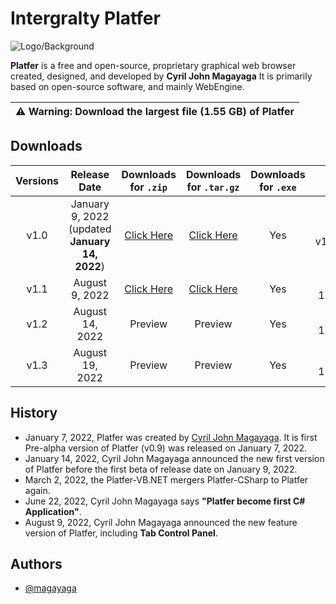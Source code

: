 # Intergralty Platfer
![Logo/Background](https://github.com/Platfer/Platfer/blob/main/Platfer.png)

**Platfer** is a free and open-source, proprietary graphical web browser created, designed, and developed by **Cyril John Magayaga** It is primarily based on open-source software, and mainly WebEngine.

| :warning: Warning: Download the largest file (1.55 GB) of Platfer |
| ---

## Downloads
| **Versions** | **Release Date** | **Downloads for `.zip`** | **Downloads for `.tar.gz`** | **Downloads for `.exe`** | **Visual Studio** version | Notes |
|:-:|:-:|:-:|:-:|:-:|:-:|:-:|
| v1.0 | January 9, 2022 (updated **January 14, 2022**) | [Click Here](https://github.com/Platfer/Platfer/archive/refs/tags/v1.0.zip) | [Click Here](https://github.com/Platfer/Platfer/archive/refs/tags/v1.0.tar.gz) | Yes | **(v17.0.2)** v17.0.31919.166 | First **Visual Basic .NET** Application |
| v1.1 | August 9, 2022 | [Click Here](https://github.com/Platfer/Platfer/archive/refs/tags/v1.1.zip) | [Click Here](https://github.com/Platfer/Platfer/archive/refs/tags/v1.1.tar.gz) | Yes | **(v17.2.6)** 17.2.32630.192 | First **C#** Application |
| v1.2 | August 14, 2022 | Preview | Preview | Yes | **(v17.2.6)** 17.2.32630.192 | Redesign of Platfer |
| v1.3 | August 19, 2022 | Preview | Preview | Yes | **(v17.2.6)** 17.2.32630.192 | First Fix bug |

## History

  * January 7, 2022, Platfer was created by [Cyril John Magayaga](https://github.com/magayaga). It is first Pre-alpha version of Platfer (v0.9) was released on January 7, 2022.
  * January 14, 2022, Cyril John Magayaga announced the new first version of Platfer before the first beta of release date on January 9, 2022.
  * March 2, 2022, the Platfer-VB.NET mergers Platfer-CSharp to Platfer again.
  * June 22, 2022, Cyril John Magayaga says **"Platfer become first C# Application"**.
  * August 9, 2022, Cyril John Magayaga announced the new feature version of Platfer, including **Tab Control Panel**.


## Authors
* [@magayaga](https://github.com/magayaga)
